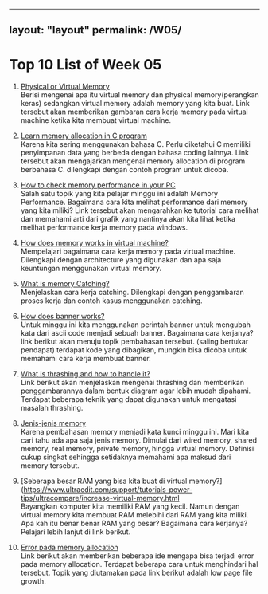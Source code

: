 
---
layout: "layout"
permalink: /W05/
---

# Top 10 List of Week 05

1. [Physical or Virtual Memory](https://answers.microsoft.com/en-us/windows/forum/windows_10-performance/physical-and-virtual-memory-in-windows-10/e36fb5bc-9ac8-49af-951c-e7d39b979938)<br>
Berisi mengenai apa itu virtual memory dan physical memory(perangkan keras) sedangkan virtual memory adalah memory yang kita buat. Link tersebut akan memberikan gambaran cara kerja memory pada virtual machine ketika kita membuat virtual machine.

2. [Learn memory allocation in C program](https://www.geeksforgeeks.org/dynamic-memory-allocation-in-c-using-malloc-calloc-free-and-realloc/)<br>
Karena kita sering menggunakan bahasa C. Perlu diketahui C memiliki penyimpanan data yang berbeda dengan bahasa coding lainnya. Link tersebut akan mengajarkan mengenai memory allocation di program berbahasa C. dilengkapi dengan contoh program untuk dicoba.

3. [How to check memory performance in your PC](https://www.groovypost.com/howto/monitor-pc-memory-performance-usage/)<br>
Salah satu topik yang kita pelajar minggu ini adalah Memory Performance. Bagaimana cara kita melihat performance dari memory yang kita miliki? Link tersebut akan mengarahkan ke tutorial cara melihat dan memahami arti dari grafik yang nantinya akan kita lihat ketika melihat performance kerja memory pada windows.

4. [How does memory works in virtual machine?](https://searchstorage.techtarget.com/definition/virtual-memory)<br>
Mempelajari bagaimana cara kerja memory pada virtual machine. Dilengkapi dengan architecture yang digunakan dan apa saja keuntungan menggunakan virtual memory.

5. [What is memory Catching?](https://hazelcast.com/glossary/memory-caching/)<br>
Menjelaskan cara kerja catching. Dilengkapi dengan penggambaran proses kerja dan contoh kasus menggunakan catching.

6. [How does banner works?](https://stackoverflow.com/questions/652517/whats-the-deal-with-the-banner-command)<br>
Untuk minggu ini kita menggunakan perintah banner untuk mengubah kata dari ascii code menjadi sebuah banner. Bagaimana cara kerjanya? link berikut akan menuju topik pembahasan tersebut. (saling bertukar pendapat) terdapat kode yang dibagikan, mungkin bisa dicoba untuk memahami cara kerja membuat banner.
 
7. [What is thrashing and how to handle it?](https://www.geeksforgeeks.org/techniques-to-handle-thrashing/)<br>
Link berikut akan menjelaskan mengenai thrashing dan memberikan penggambarannya dalam bentuk diagram agar lebih mudah dipahami. Terdapat beberapa teknik yang dapat digunakan untuk mengatasi masalah thrashing.

8. [Jenis-jenis memory](https://apple.stackexchange.com/questions/104/whats-the-difference-between-real-virtual-shared-and-private-memory)<br>
Karena pembahasan memory menjadi kata kunci minggu ini. Mari kita cari tahu ada apa saja jenis memory. Dimulai dari wired memory, shared memory, real memory, private memory, hingga virtual memory. Definisi cukup singkat sehingga setidaknya memahami apa maksud dari memory tersebut.

9. [Seberapa besar RAM yang bisa kita buat di virtual memory?](https://www.ultraedit.com/support/tutorials-power-tips/ultracompare/increase-virtual-memory.html<br>
Bayangkan komputer kita memiliki RAM yang kecil. Namun dengan virtual memory kita membuat RAM melebihi dari RAM yang kita miliki. Apa kah itu benar benar RAM yang besar? Bagaimana cara kerjanya? Pelajari lebih lanjut di link berikut.

10. [Error pada memory allocation](https://docs.microsoft.com/en-us/troubleshoot/windows-client/performance/slow-page-file-growth-memory-allocation-errors)<br>
Link berikut akan memberikan beberapa ide mengapa bisa terjadi error pada memory allocation. Terdapat beberapa cara untuk menghindari hal tersebut. Topik yang diutamakan pada link berikut adalah low page file growth.
